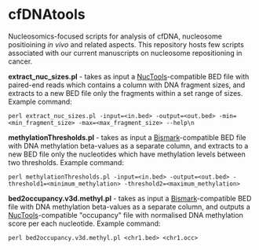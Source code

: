 # cfDNAtools 
Nucleosomics-focused scripts for analysis of cfDNA, nucleosome positioining _in vivo_ and related aspects. This repository hosts few scripts associated with our current manuscripts on nucleosome repositioning in cancer.

**extract_nuc_sizes.pl** - takes as input a [NucTools](https://homeveg.github.io/nuctools/)-compatible BED file with paired-end reads which contains a column with DNA fragment sizes, and extracts to a new BED file only the fragments within a set range of sizes. Example command: 

```perl extract_nuc_sizes.pl -input=<in.bed> -output=<out.bed> -min=<min_fragment_size> -max=<max_fragment_size> --help\n```

**methylationThresholds.pl** - takes as input a [Bismark](https://www.bioinformatics.babraham.ac.uk/projects/bismark/)-compatible BED file with DNA methylation beta-values as a separate column, and extracts to a new BED file only the nucleotides which have methylation levels between two thresholds. Example command: 

```perl methylationThresholds.pl -input=<in.bed> -output=<out.bed> -threshold1=<minimum_methylation> -threshold2=<maximum_methylation>```

**bed2occupancy.v3d.methyl.pl** - takes as input a [Bismark](https://www.bioinformatics.babraham.ac.uk/projects/bismark/)-compatible BED file with DNA methylation beta-values as a separate column, and outputs a [NucTools](https://homeveg.github.io/nuctools/)-compatible "occupancy" file with normalised DNA methylation score per each nucleotide. Example command: 

```perl bed2occupancy.v3d.methyl.pl <chr1.bed> <chr1.occ>```


